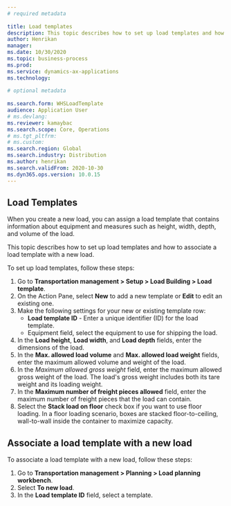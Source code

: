 ```yaml
--- 
# required metadata 
 
title: Load templates
description: This topic describes how to set up load templates and how to associate a load template with a new load. 
author: Henrikan
manager: 
ms.date: 10/30/2020
ms.topic: business-process 
ms.prod: 
ms.service: dynamics-ax-applications 
ms.technology: 
 
# optional metadata 
 
ms.search.form: WHSLoadTemplate 
audience: Application User 
# ms.devlang: 
ms.reviewer: kamaybac
ms.search.scope: Core, Operations 
# ms.tgt_pltfrm: 
# ms.custom: 
ms.search.region: Global
ms.search.industry: Distribution
ms.author: henrikan
ms.search.validFrom: 2020-10-30 
ms.dyn365.ops.version: 10.0.15
---
```


## Load Templates

When you create a new load, you can assign a load template that contains information about equipment and measures such as height, width, depth, and volume of the load.

This topic describes how to set up load templates and how to associate a load template with a new load.

To set up load templates, follow these steps:

1. Go to **Transportation management \> Setup \> Load Building \> Load template**.
1. On the Action Pane, select **New** to add a new template or **Edit** to edit an existing one.
1. Make the following settings for your new or existing template row:
    - **Load template ID** - Enter a unique identifier (ID) for the load template.
    - Equipment field, select the equipment to use for shipping the load.
1. In the **Load height**, **Load width**, and **Load depth** fields, enter the dimensions of the load.
1. In the **Max. allowed load volume** and **Max. allowed load weight** fields, enter the maximum allowed volume and weight of the load.
1. In the *Maximum allowed gross weight* field, enter the maximum allowed gross weight of the load. The load's gross weight includes both its tare weight and its loading weight.
1. In the **Maximum number of freight pieces allowed** field, enter the maximum number of freight pieces that the load can contain.
1. Select the **Stack load on floor** check box if you want to use floor loading. In a floor loading scenario, boxes are stacked floor-to-ceiling, wall-to-wall inside the container to maximize capacity.

## Associate a load template with a new load

To associate a load template with a new load, follow these steps:

1. Go to **Transportation management \> Planning \> Load planning workbench**.
1. Select **To new load**.
1. In the **Load template ID** field, select a template.
